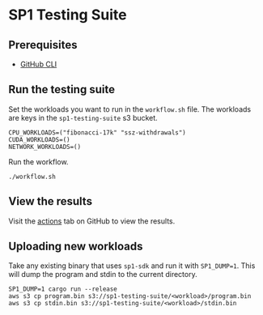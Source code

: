 # SP1 Testing Suite

## Prerequisites

- [GitHub CLI](https://cli.github.com/)

## Run the testing suite

Set the workloads you want to run in the `workflow.sh` file. The workloads are keys in the 
`sp1-testing-suite` s3 bucket.

```
CPU_WORKLOADS=("fibonacci-17k" "ssz-withdrawals")
CUDA_WORKLOADS=()
NETWORK_WORKLOADS=()
```

Run the workflow.
```
./workflow.sh
```

## View the results

Visit the [actions](https://github.com/succinctlabs/sp1/actions) tab on GitHub to view the results.

## Uploading new workloads

Take any existing binary that uses `sp1-sdk` and run it with `SP1_DUMP=1`. This will dump the 
program and stdin to the current directory.

```
SP1_DUMP=1 cargo run --release
aws s3 cp program.bin s3://sp1-testing-suite/<workload>/program.bin
aws s3 cp stdin.bin s3://sp1-testing-suite/<workload>/stdin.bin
```
